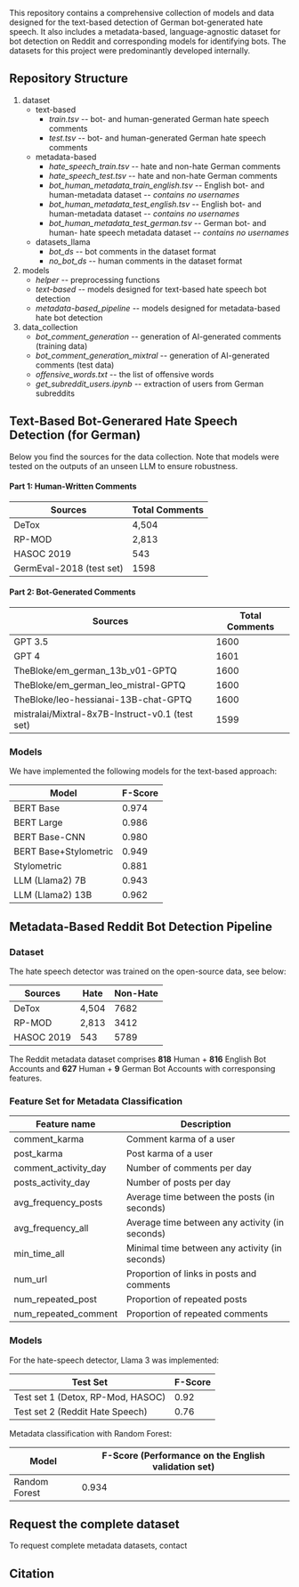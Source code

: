 
This repository contains a comprehensive collection of models and data designed for the text-based detection of German bot-generated hate speech. It also includes a metadata-based, language-agnostic dataset for bot detection on Reddit and corresponding models for identifying bots. The datasets for this project were predominantly developed internally. 

## Repository Structure

1. dataset
   - text-based
      - *train.tsv* -- bot- and human-generated German hate speech comments
      - *test.tsv* -- bot- and human-generated German hate speech comments
   - metadata-based
      - *hate_speech_train.tsv* -- hate and non-hate German comments
      - *hate_speech_test.tsv* -- hate and non-hate German comments
      - *bot_human_metadata_train_english.tsv* -- English bot- and human-metadata dataset -- _contains no usernames_
      - *bot_human_metadata_test_english.tsv* -- English bot- and human-metadata dataset -- _contains no usernames_
      - *bot_human_metadata_test_german.tsv* -- German bot- and human- hate speech metadata dataset -- _contains no usernames_
   - datasets_llama
      - *bot_ds* -- bot comments in the dataset format
      - *no_bot_ds* -- human comments in the dataset format
2. models
   - *helper* -- preprocessing functions
   - *text-based* -- models designed for text-based hate speech bot detection
   - *metadata-based_pipeline* -- models designed for metadata-based hate bot detection
3. data_collection
   - *bot_comment_generation* -- generation of AI-generated comments (training data)
   - *bot_comment_generation_mixtral* -- generation of AI-generated comments (test data)
   - *offensive_words.txt* -- the list of offensive words
   - *get_subreddit_users.ipynb* -- extraction of users from German subreddits


## Text-Based Bot-Generared Hate Speech Detection (for German) 

Below you find the sources for the data collection. Note that models were tested on the outputs of an unseen LLM to ensure robustness.

#### Part 1: Human-Written Comments

| Sources                     | Total Comments |
|-----------------------------|----------------|
| DeTox                       | 4,504          | 
| RP-MOD                      | 2,813          |
| HASOC 2019                  | 543            |
| GermEval-2018 (test set)    | 1598           |

#### Part 2: Bot-Generated Comments

| Sources                                          | Total Comments |
|--------------------------------------------------|----------------|
| GPT 3.5                                          | 1600           |
| GPT 4                                            | 1601           |
| TheBloke/em_german_13b_v01-GPTQ                  | 1600           |
| TheBloke/em_german_leo_mistral-GPTQ              | 1600           |
| TheBloke/leo-hessianai-13B-chat-GPTQ             | 1600           |
| mistralai/Mixtral-8x7B-Instruct-v0.1 (test set)  | 1599           |

### Models

We have implemented the following models for the text-based approach:

| Model                 | F-Score |
|-----------------------|-------- |
| BERT Base             | 0.974   | 
| BERT Large            | 0.986   |
| BERT Base-CNN         | 0.980   |
| BERT Base+Stylometric | 0.949   |
| Stylometric           | 0.881   |
| LLM (Llama2) 7B       | 0.943   |
| LLM (Llama2) 13B      | 0.962  |

## Metadata-Based Reddit Bot Detection Pipeline

### Dataset

The hate speech detector was trained on the open-source data, see below:

| Sources                     | Hate           |Non-Hate        |
|-----------------------------|----------------|----------------|
| DeTox                       | 4,504          | 7682           | 
| RP-MOD                      | 2,813          |3412            |
| HASOC 2019                  | 543            |5789            |

The Reddit metadata dataset comprises **818** Human + **816** English Bot Accounts and **627** Human + **9** German Bot Accounts with corresponsing features.

### Feature Set for Metadata Classification

| Feature name            | Description                                            |
|-------------------------|--------------------------------------------------------|
| comment_karma           | Comment karma of a user                                |
| post_karma              | Post karma of a user                                   |
| comment_activity_day    | Number of comments per day                             |
| posts_activity_day      | Number of posts per day                                |
| avg_frequency_posts     | Average time between the posts (in seconds)            | 
| avg_frequency_all       | Average time between any activity (in seconds)         |
| min_time_all            | Minimal time between any activity (in seconds)         | 
| num_url                 | Proportion of links in posts and comments              | 
| num_repeated_post       | Proportion of repeated posts                           | 
| num_repeated_comment    | Proportion of repeated comments                        |

### Models

For the hate-speech detector, Llama 3 was implemented:

| Test Set                          | F-Score   |
|-----------------------------------|-----------|
| Test set 1 (Detox, RP-Mod, HASOC) | 0.92      | 
| Test set 2 (Reddit Hate Speech)   | 0.76      | 


Metadata classification with Random Forest:

| Model             | F-Score (Performance on the English validation set) |
|-------------------|-------- |
| Random Forest     | 0.934   | 

## Request the complete dataset

To request complete metadata datasets, contact 

## Citation


